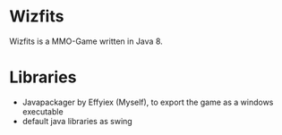 # Wizfits
Wizfits is a MMO-Game written in Java 8.

# Libraries
 - Javapackager by Effyiex (Myself), to export the game as a windows executable
 - default java libraries as swing
